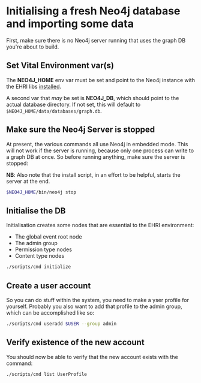 # Initialising a fresh Neo4j database and importing some data

First, make sure there is no Neo4j server running that uses the graph DB you're about to build.

## Set Vital Environment var(s)

The **NEO4J_HOME** env var must be set and point to the Neo4j instance with the EHRI libs [installed](INSTALL.md).

A second var that _may_ be set is **NEO4J_DB**, which should point to the actual database directory. If not set,
this will default to `$NEO4J_HOME/data/databases/graph.db`.

## Make sure the Neo4j Server is stopped

At present, the various commands all use Neo4j in embedded mode. This will not work if the server is running,
because only one process can write to a graph DB at once. So before running anything, make sure the server is stopped:

**NB**: Also note that the install script, in an effort to be helpful, starts the server at the end.

```bash
$NEO4J_HOME/bin/neo4j stop
```

## Initialise the DB

Initialisation creates some nodes that are essential to the EHRI environment:

* The global event root node
* The admin group
* Permission type nodes
* Content type nodes

```bash
./scripts/cmd initialize
```

## Create a user account

So you can do stuff within the system, you need to make a yser profile for yourself. Probably you also want to add that profile to the admin group, which can be accomplished like so:

```bash
./scripts/cmd useradd $USER --group admin
```

## Verify existence of the new account

You should now be able to verify that the new account exists with the command:

```bash
./scripts/cmd list UserProfile
```
